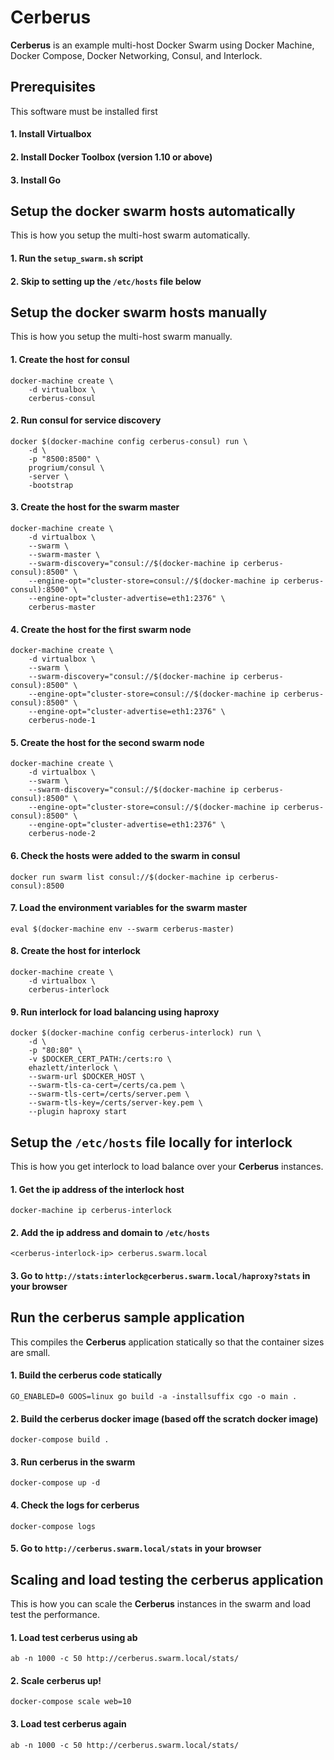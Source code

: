 # Cerberus

**Cerberus** is an example multi-host Docker Swarm using Docker Machine, Docker Compose, Docker Networking, Consul, and Interlock.

## Prerequisites
This software must be installed first

#### 1. Install Virtualbox
#### 2. Install Docker Toolbox (version 1.10 or above)
#### 3. Install Go

## Setup the docker swarm hosts automatically
This is how you setup the multi-host swarm automatically.

#### 1. Run the `setup_swarm.sh` script
#### 2. Skip to setting up the `/etc/hosts` file below

## Setup the docker swarm hosts manually
This is how you setup the multi-host swarm manually.

#### 1. Create the host for consul
```
docker-machine create \
    -d virtualbox \
    cerberus-consul
```
#### 2. Run consul for service discovery
```
docker $(docker-machine config cerberus-consul) run \
    -d \
    -p "8500:8500" \
    progrium/consul \
    -server \
    -bootstrap
```
#### 3. Create the host for the swarm master
```
docker-machine create \
    -d virtualbox \
    --swarm \
    --swarm-master \
    --swarm-discovery="consul://$(docker-machine ip cerberus-consul):8500" \
    --engine-opt="cluster-store=consul://$(docker-machine ip cerberus-consul):8500" \
    --engine-opt="cluster-advertise=eth1:2376" \
    cerberus-master
```
#### 4. Create the host for the first swarm node
```
docker-machine create \
    -d virtualbox \
    --swarm \
    --swarm-discovery="consul://$(docker-machine ip cerberus-consul):8500" \
    --engine-opt="cluster-store=consul://$(docker-machine ip cerberus-consul):8500" \
    --engine-opt="cluster-advertise=eth1:2376" \
    cerberus-node-1
```
#### 5. Create the host for the second swarm node
```
docker-machine create \
    -d virtualbox \
    --swarm \
    --swarm-discovery="consul://$(docker-machine ip cerberus-consul):8500" \
    --engine-opt="cluster-store=consul://$(docker-machine ip cerberus-consul):8500" \
    --engine-opt="cluster-advertise=eth1:2376" \
    cerberus-node-2
```
#### 6. Check the hosts were added to the swarm in consul
```
docker run swarm list consul://$(docker-machine ip cerberus-consul):8500
```
#### 7. Load the environment variables for the swarm master
```
eval $(docker-machine env --swarm cerberus-master)
```
#### 8. Create the host for interlock
```
docker-machine create \
    -d virtualbox \
    cerberus-interlock
```
#### 9. Run interlock for load balancing using haproxy
```
docker $(docker-machine config cerberus-interlock) run \
    -d \
    -p "80:80" \
    -v $DOCKER_CERT_PATH:/certs:ro \
    ehazlett/interlock \
    --swarm-url $DOCKER_HOST \
    --swarm-tls-ca-cert=/certs/ca.pem \
    --swarm-tls-cert=/certs/server.pem \
    --swarm-tls-key=/certs/server-key.pem \
    --plugin haproxy start
```

## Setup the `/etc/hosts` file locally for interlock
This is how you get interlock to load balance over your **Cerberus** instances.

#### 1. Get the ip address of the interlock host
```
docker-machine ip cerberus-interlock
```
#### 2. Add the ip address and domain to `/etc/hosts`
```
<cerberus-interlock-ip> cerberus.swarm.local
```
#### 3. Go to `http://stats:interlock@cerberus.swarm.local/haproxy?stats` in your browser

## Run the cerberus sample application
This compiles the **Cerberus** application statically so that the container sizes are small.

#### 1. Build the cerberus code statically
```
GO_ENABLED=0 GOOS=linux go build -a -installsuffix cgo -o main .
```
#### 2. Build the cerberus docker image (based off the scratch docker image)
```
docker-compose build .
```
#### 3. Run cerberus in the swarm
```
docker-compose up -d
```
#### 4. Check the logs for cerberus
```
docker-compose logs
```
#### 5. Go to `http://cerberus.swarm.local/stats` in your browser

## Scaling and load testing the cerberus application
This is how you can scale the **Cerberus** instances in the swarm and load test the performance.

#### 1. Load test cerberus using ab
```
ab -n 1000 -c 50 http://cerberus.swarm.local/stats/
```
#### 2. Scale cerberus up!
```
docker-compose scale web=10
```
#### 3. Load test cerberus again
```
ab -n 1000 -c 50 http://cerberus.swarm.local/stats/
```
